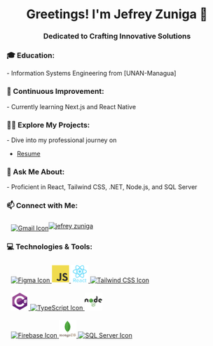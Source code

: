 
<!-- Introduction Section -->
<h1 align="center">Greetings! I'm Jefrey Zuniga 👋</h1>
<h3 align="center">Dedicated to Crafting Innovative Solutions</h3>

<!-- Education Section -->
<h3 align="left">🎓 Education:</h3>
<p align="left">
  - Information Systems Engineering from [UNAN-Managua]
</p>

<!-- Current Learning Section -->
<h3 align="left">🌱 Continuous Improvement:</h3>
<p align="left">
  - Currently learning Next.js and React Native
</p>

<!-- Projects Section -->
<h3 align="left">👨‍💻 Explore My Projects:</h3>
<p align="left">
  - Dive into my professional journey on
  
  - [Resume](https://resume.io/r/KpJpwT7kN)
</p>

<!-- Expertise Section -->
<h3 align="left">💬 Ask Me About:</h3>
<p align="left">
  - Proficient in React, Tailwind CSS, .NET, Node.js, and SQL Server
</p>

<!-- Connect with Me Section -->
<!-- Connect with Me Section -->
<h3 align="left">📫 Connect with Me:</h3>
<div style="display: flex; align-items: center; padding-left: 10px;">

  <!-- Gmail Icon -->
  <a href="mailto:jeff1zuniga3@gmail.com" target="_blank" rel="noreferrer">
    <img src="https://ssl.gstatic.com/ui/v1/icons/mail/rfr/logo_gmail_lockup_default_2x_r5.png" alt="Gmail Icon" title="Gmail" height="40" width="100" style="margin-top: 10px;"/>
  </a>
  <!-- LinkedIn Icon -->
  <a href="https://linkedin.com/in/jefreyzuniga" target="blank">
    <img align="center" src="https://raw.githubusercontent.com/rahuldkjain/github-profile-readme-generator/master/src/images/icons/Social/linked-in-alt.svg" alt="jefrey zuniga" title="LinkedIn" height="30" width="40" />
  </a>

</div>


<!-- Technologies & Tools Section with Two Columns -->
<h3 align="left">💻 Technologies & Tools:</h3>
<div align="left" style="display: flex; flex-wrap: wrap;">


  <!-- Column 1 -->
  <div style="flex: 50%; padding: 10px;">
    <a href="https://www.figma.com/" target="_blank" rel="noreferrer">
      <img src="https://www.vectorlogo.zone/logos/figma/figma-icon.svg" alt="Figma Icon" title="Figma" width="40" height="40"/>
        <a href="https://developer.mozilla.org/en-US/docs/Web/JavaScript" target="_blank" rel="noreferrer">
      <img src="https://raw.githubusercontent.com/devicons/devicon/master/icons/javascript/javascript-original.svg" alt="JavaScript Icon" title="JavaScript" width="40" height="40"/>
    </a>
    <a href="https://reactjs.org/" target="_blank" rel="noreferrer">
      <img src="https://raw.githubusercontent.com/devicons/devicon/master/icons/react/react-original-wordmark.svg" alt="React Icon" title="React" width="40" height="40"/>
    </a>
    <a href="https://tailwindcss.com/" target="_blank" rel="noreferrer">
      <img src="https://www.vectorlogo.zone/logos/tailwindcss/tailwindcss-icon.svg" alt="Tailwind CSS Icon" title="Tailwind CSS" width="40" height="40"/>
    </a>
    
  </div>

  <!-- column 2 -->
  <div style="flex: 50%; padding: 10px;">
  <a href="https://www.w3schools.com/cs/" target="_blank" rel="noreferrer">
      <img src="https://raw.githubusercontent.com/devicons/devicon/master/icons/csharp/csharp-original.svg" alt="C# Icon" title="C#" width="40" height="40"/>
    </a>
</a>
    <a href="https://www.typescriptlang.org/" target="_blank" rel="noreferrer">
      <img src="https://www.vectorlogo.zone/logos/typescriptlang/typescriptlang-icon.svg" alt="TypeScript Icon" title="TypeScript" width="40" height="40"/>
    </a>
    <a href="https://nodejs.org" target="_blank" rel="noreferrer">
      <img src="https://raw.githubusercontent.com/devicons/devicon/master/icons/nodejs/nodejs-original-wordmark.svg" alt="Node.js Icon" title="Node.js" width="40" height="40"/>
    </a>
    
  </div>
  <!-- Column 3 -->
  <div style="flex: 50%; padding: 10px;">
    <a href="https://firebase.google.com/" target="_blank" rel="noreferrer">
      <img src="https://www.vectorlogo.zone/logos/firebase/firebase-icon.svg" alt="Firebase Icon" title="Firebase" width="40" height="40"/>
    </a>
    <a href="https://www.mongodb.com/" target="_blank" rel="noreferrer">
      <img src="https://raw.githubusercontent.com/devicons/devicon/master/icons/mongodb/mongodb-original-wordmark.svg" alt="MongoDB Icon" title="MongoDB" width="40" height="40"/>
    </a>
    <a href="https://www.microsoft.com/en-us/sql-server" target="_blank" rel="noreferrer">
      <img src="https://www.svgrepo.com/show/303229/microsoft-sql-server-logo.svg" alt="SQL Server Icon" title="SQL Server" width="40" height="40"/>
    </a>
   
  </div>

</div>
